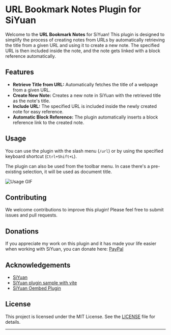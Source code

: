 # URL Bookmark Notes Plugin for SiYuan

Welcome to the **URL Bookmark Notes** for SiYuan! This plugin is designed to simplify the process of creating notes from URLs by automatically retrieving the title from a given URL and using it to create a new note. The specified URL is then included inside the note, and the note gets linked with a block reference automatically.

## Features

- **Retrieve Title from URL:** Automatically fetches the title of a webpage from a given URL.
- **Create New Note:** Creates a new note in SiYuan with the retrieved title as the note's title.
- **Include URL:** The specified URL is included inside the newly created note for easy reference.
- **Automatic Block Reference:** The plugin automatically inserts a block reference link to the created note.

## Usage

You can use the plugin with the slash menu (`/url`) or by using the specified keyboard shortcut (`Ctrl+Shift+L`).

The plugin can also be used from the toolbar menu. In case there's a pre-existing selection, it will be used as document title.

![Usage GIF](https://raw.githubusercontent.com/DD3Boh/url-bookmark-notes/refs/heads/main/asset/showcase.gif)

## Contributing

We welcome contributions to improve this plugin! Please feel free to submit issues and pull requests.

## Donations
If you appreciate my work on this plugin and it has made your life easier when working with SiYuan, you can donate here: [PayPal](https://paypal.me/DD3Boh)

## Acknowledgements
- [SiYuan](https://github.com/siyuan-note/siyuan)
- [SiYuan plugin sample with vite](https://github.com/frostime/plugin-sample-vite)
- [SiYuan Oembed Plugin](https://github.com/anarion80/siyuan-oembed)

## License

This project is licensed under the MIT License. See the [LICENSE](LICENSE) file for details.

---
